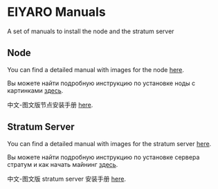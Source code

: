 # EIYARO Manuals
A set of manuals to install the node and the stratum server

## Node

You can find a detailed manual with images for the node [here](Node/Node_Install_Manual.md).

Вы можете найти подробную инструкцию по установке ноды с картинками [здесь](Node/Node_Install_Manual_RUS.md).

中文-图文版节点安装手册 [here](Node/Node_Install_Manual_CN.md).

## Stratum Server

You can find a detailed manual with images for the stratum server [here](StratumServer/Stratum_Server_Install_Manual.md).

Вы можете найти подробную инструкцию по установке сервера стратум и как начать майнинг [здесь](Node/Node_Install_Manual_RUS.md).

中文-图文版 stratum server 安装手册 [here](StratumServer/Stratum_Server_Install_Manual_CN.md).